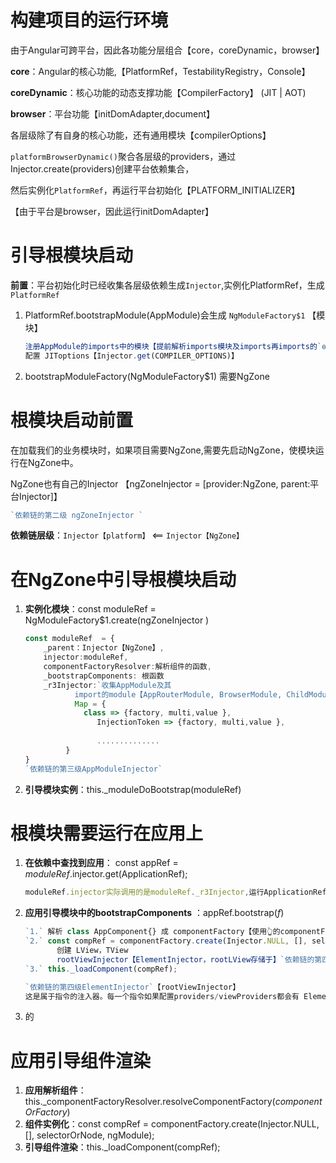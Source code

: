 # 构建项目的运行环境

由于Angular可跨平台，因此各功能分层组合【core，coreDynamic，browser】

**core**：Angular的核心功能,【PlatformRef，TestabilityRegistry，Console】

**coreDynamic**：核心功能的动态支撑功能【CompilerFactory】 (JIT | AOT)

**browser**：平台功能【initDomAdapter,document】

各层级除了有自身的核心功能，还有通用模块【compilerOptions】

`platformBrowserDynamic()`聚合各层级的providers，通过Injector.create(providers)创建平台依赖集合，

然后实例化`PlatformRef`，再运行平台初始化【PLATFORM_INITIALIZER】

【由于平台是browser，因此运行initDomAdapter】

# 引导根模块启动

**前置**：平台初始化时已经收集各层级依赖生成`Injector`,实例化PlatformRef，生成`PlatformRef`

1. PlatformRef.bootstrapModule(AppModule)会生成 `NgModuleFactory$1` 【模块】

   ```typescript
   注册AppModule的imports中的模块【提前解析imports模块及imports再imports的`ɵmod`,】`？？？？？？？？？？？`
   配置 JIToptions【Injector.get(COMPILER_OPTIONS)】
   ```

2. bootstrapModuleFactory(NgModuleFactory$1)  需要NgZone

# 根模块启动前置

在加载我们的业务模块时，如果项目需要NgZone,需要先启动NgZone，使模块运行在NgZone中。

NgZone也有自己的Injector 【ngZoneInjector = [provider:NgZone, parent:平台Injector]】

```typescript
`依赖链的第二级 ngZoneInjector `
```

**依赖链层级**：`Injector【platform】` <== `Injector【NgZone】`

# 在NgZone中引导根模块启动

1. **实例化模块**：const moduleRef = NgModuleFactory$1.create(ngZoneInjector )

   ```typescript
   const moduleRef  = {
       _parent：Injector【NgZone】,
       injector:moduleRef,
       componentFactoryResolver:解析组件的函数,
       _bootstrapComponents: 根函数
       _r3Injector:`收集AppModule及其
              import的module【AppRouterModule, BrowserModule, ChildModuleModule】和它们的providers`
              Map = {
       			class => {factory, multi,value },
                   InjectionToken => {factory, multi,value },
                       
                   ..............
   			}
   }
   `依赖链的第三级AppModuleInjector`
   ```

   

2. **引导模块实例**：this._moduleDoBootstrap(moduleRef)

# 根模块需要运行在应用上

1. **在依赖中查找到应用**： const appRef = *moduleRef*.injector.get(ApplicationRef);

   ```typescript
   moduleRef.injector实际调用的是moduleRef._r3Injector,运行ApplicationRef对应的 factory，返回应用实例。
   ```

2. **应用引导模块中的bootstrapComponents** ：appRef.bootstrap(*f*)

   ```typescript
   `1.` 解析 class AppComponent{} 成 componentFactory【使用👆的componentFactoryResolver解析】
   `2.` const compRef = componentFactory.create(Injector.NULL, [], selectorOrNode, ngModule);
          创建 LView，TView
          rootViewInjector【ElementInjector，rootLView存储于】`依赖链的第四级ElementInjector`
   `3.` this._loadComponent(compRef);
   
   `依赖链的第四级ElementInjector`【rootViewInjector】
   这是属于指令的注入器。每一个指令如果配置providers/viewProviders都会有 ElementInjector
   ```

   

3. 的

# 应用引导组件渲染

1. **应用解析组件**：this._componentFactoryResolver.resolveComponentFactory(*componentOrFactory*)
2. **组件实例化**：const compRef = componentFactory.create(Injector.NULL, [], selectorOrNode, ngModule);
3. **引导组件渲染**：this._loadComponent(compRef);


